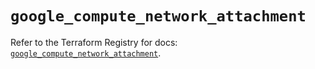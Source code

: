 # `google_compute_network_attachment`

Refer to the Terraform Registry for docs: [`google_compute_network_attachment`](https://registry.terraform.io/providers/hashicorp/google/6.34.0/docs/resources/compute_network_attachment).
